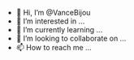 - 👋 Hi, I’m @VanceBijou
- 👀 I’m interested in ...
- 🌱 I’m currently learning ...
- 💞️ I’m looking to collaborate on ...
- 📫 How to reach me ...

<!---
VanceBijou/VanceBijou is a ✨ special ✨ repository because its `README.md` (this file) appears on your GitHub profile.
You can click the Preview link to take a look at your changes.
--->
